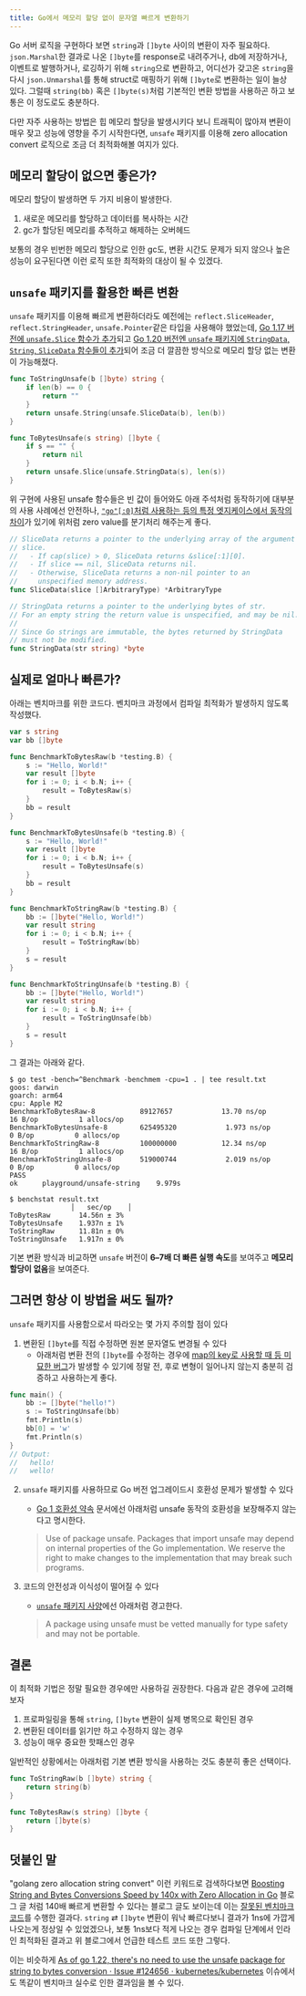 ```yaml
---
title: Go에서 메모리 할당 없이 문자열 빠르게 변환하기
---
```


Go 서버 로직을 구현하다 보면 `string`과 `[]byte` 사이의 변환이 자주 필요하다. `json.Marshal`한 결과로 나온 `[]byte`를 response로 내려주거나, db에 저장하거나, 이벤트로 발행하거나, 로깅하기 위해 `string`으로 변환하고, 어디선가 갖고온 `string`을 다시 `json.Unmarshal`를 통해 struct로 매핑하기 위해 `[]byte`로 변환하는 일이 늘상 있다. 그럴때 `string(bb)` 혹은 `[]byte(s)`처럼 기본적인 변환 방법을 사용하곤 하고 보통은 이 정도로도 충분하다.

다만 자주 사용하는 방법은 힙 메모리 할당을 발생시키다 보니 트래픽이 많아져 변환이 매우 잦고 성능에 영향을 주기 시작한다면, `unsafe` 패키지를 이용해 zero allocation convert 로직으로 조금 더 최적화해볼 여지가 있다.

## 메모리 할당이 없으면 좋은가?

메모리 할당이 발생하면 두 가지 비용이 발생한다.

1. 새로운 메모리를 할당하고 데이터를 복사하는 시간
1. gc가 할당된 메모리를 추적하고 해제하는 오버헤드

보통의 경우 빈번한 메모리 할당으로 인한 gc도, 변환 시간도 문제가 되지 않으나 높은 성능이 요구된다면 이런 로직 또한 최적화의 대상이 될 수 있겠다.

## `unsafe` 패키지를 활용한 빠른 변환

`unsafe` 패키지를 이용해 빠르게 변환하더라도 예전에는 `reflect.SliceHeader`, `reflect.StringHeader`, `unsafe.Pointer`같은 타입을 사용해야 했었는데, [Go 1.17 버전에 `unsafe.Slice` 함수가 추가](https://github.com/golang/go/issues/19367)되고 [Go 1.20 버전엔 `unsafe` 패키지에 `StringData`, `String`, `SliceData` 함수들이 추가](https://github.com/golang/go/issues/53003)되어 조금 더 깔끔한 방식으로 메모리 할당 없는 변환이 가능해졌다.

```go
func ToStringUnsafe(b []byte) string {
	if len(b) == 0 {
		return ""
	}
	return unsafe.String(unsafe.SliceData(b), len(b))
}

func ToBytesUnsafe(s string) []byte {
	if s == "" {
		return nil
	}
	return unsafe.Slice(unsafe.StringData(s), len(s))
}
```

위 구현에 사용된 unsafe 함수들은 빈 값이 들어와도 아래 주석처럼 동작하기에 대부분의 사용 사례에선 안전하나, [`"go"[:0]`처럼 사용하는 등의 특정 엣지케이스에서 동작의 차이](https://github.com/golang/go/issues/53003#issuecomment-1772195663)가 있기에 위처럼 zero value를 분기처리 해주는게 좋다.

```go
// SliceData returns a pointer to the underlying array of the argument
// slice.
//   - If cap(slice) > 0, SliceData returns &slice[:1][0].
//   - If slice == nil, SliceData returns nil.
//   - Otherwise, SliceData returns a non-nil pointer to an
//     unspecified memory address.
func SliceData(slice []ArbitraryType) *ArbitraryType

// StringData returns a pointer to the underlying bytes of str.
// For an empty string the return value is unspecified, and may be nil.
//
// Since Go strings are immutable, the bytes returned by StringData
// must not be modified.
func StringData(str string) *byte
```

## 실제로 얼마나 빠른가?

아래는 벤치마크를 위한 코드다. 벤치마크 과정에서 컴파일 최적화가 발생하지 않도록 작성했다.

```go
var s string
var bb []byte

func BenchmarkToBytesRaw(b *testing.B) {
	s := "Hello, World!"
	var result []byte
	for i := 0; i < b.N; i++ {
		result = ToBytesRaw(s)
	}
	bb = result
}

func BenchmarkToBytesUnsafe(b *testing.B) {
	s := "Hello, World!"
	var result []byte
	for i := 0; i < b.N; i++ {
		result = ToBytesUnsafe(s)
	}
	bb = result
}

func BenchmarkToStringRaw(b *testing.B) {
	bb := []byte("Hello, World!")
	var result string
	for i := 0; i < b.N; i++ {
		result = ToStringRaw(bb)
	}
	s = result
}

func BenchmarkToStringUnsafe(b *testing.B) {
	bb := []byte("Hello, World!")
	var result string
	for i := 0; i < b.N; i++ {
		result = ToStringUnsafe(bb)
	}
	s = result
}
```

그 결과는 아래와 같다.

```shell
$ go test -bench=^Benchmark -benchmem -cpu=1 . | tee result.txt
goos: darwin
goarch: arm64
cpu: Apple M2
BenchmarkToBytesRaw-8       	89127657	        13.70 ns/op	      16 B/op	       1 allocs/op
BenchmarkToBytesUnsafe-8    	625495320	         1.973 ns/op	       0 B/op	       0 allocs/op
BenchmarkToStringRaw-8      	100000000	        12.34 ns/op	      16 B/op	       1 allocs/op
BenchmarkToStringUnsafe-8   	519000744	         2.019 ns/op	       0 B/op	       0 allocs/op
PASS
ok  	playground/unsafe-string	9.979s

$ benchstat result.txt
               │   sec/op    │
ToBytesRaw       14.56n ± 3%
ToBytesUnsafe    1.937n ± 1%
ToStringRaw      11.81n ± 0%
ToStringUnsafe   1.917n ± 0%
```

기본 변환 방식과 비교하면 `unsafe` 버전이 **6–7배 더 빠른 실행 속도**를 보여주고 **메모리 할당이 없음**을 보여준다.

## 그러면 항상 이 방법을 써도 될까?

`unsafe` 패키지를 사용함으로서 따라오는 몇 가지 주의할 점이 있다

1. 변환된 `[]byte`를 직접 수정하면 원본 문자열도 변경될 수 있다
    - 아래처럼 변환 전의 `[]byte`를 수정하는 경우에 [map의 key로 사용할 때 등 미묘한 버그](https://stackoverflow.com/questions/33952378/what-are-the-possible-consequences-of-using-unsafe-conversion-from-byte-to-str/33953027#33953027)가 발생할 수 있기에 정말 전, 후로 변형이 일어나지 않는지 충분히 검증하고 사용하는게 좋다.

```go
func main() {
	bb := []byte("hello!")
	s := ToStringUnsafe(bb)
	fmt.Println(s)
	bb[0] = 'w'
	fmt.Println(s)
}
// Output:
//   hello!
//   wello!
```

2. `unsafe` 패키지를 사용하므로 Go 버전 업그레이드시 호환성 문제가 발생할 수 있다
    - [Go 1 호환성 약속](https://go.dev/doc/go1compat) 문서에선 아래처럼 unsafe 동작의 호환성을 보장해주지 않는다고 명시한다.
    > Use of package unsafe. Packages that import unsafe may depend on internal properties of the Go implementation. We reserve the right to make changes to the implementation that may break such programs.

3. 코드의 안전성과 이식성이 떨어질 수 있다
    - [`unsafe` 패키지 사양](https://go.dev/ref/spec#Package_unsafe)에선 아래처럼 경고한다.
    > A package using unsafe must be vetted manually for type safety and may not be portable.

## 결론

이 최적화 기법은 정말 필요한 경우에만 사용하길 권장한다. 다음과 같은 경우에 고려해보자

1. 프로파일링을 통해 `string`, `[]byte` 변환이 실제 병목으로 확인된 경우
2. 변환된 데이터를 읽기만 하고 수정하지 않는 경우
3. 성능이 매우 중요한 핫패스인 경우

일반적인 상황에서는 아래처럼 기본 변환 방식을 사용하는 것도 충분히 좋은 선택이다.

```go
func ToStringRaw(b []byte) string {
	return string(b)
}

func ToBytesRaw(s string) []byte {
	return []byte(s)
}
```

## 덧붙인 말

"golang zero allocation string convert" 이런 키워드로 검색하다보면 [Boosting String and Bytes Conversions Speed by 140x with Zero Allocation in Go](https://www.josestg.com/posts/golang/boosting-string-and-bytes-conversions-speed-by-140x-with-zero-allocation-in-go/) 블로그 글 처럼 140배 빠르게 변환할 수 있다는 블로그 글도 보이는데 이는 [잘못된 벤치마크 코드](https://github.com/josestg/zerocast/blob/44a4ab3d5e731c3716032d33504693df9ea6f75b/zerocast_test.go#L34)를 수행한 결과다. `string` ⇄ `[]byte` 변환이 워낙 빠르다보니 결과가 1ns에 가깝게 나오는게 정상일 수 있었겠으나, 보통 1ns보다 적게 나오는 경우 컴파일 단계에서 인라인 최적화된 결과고 위 블로그에서 언급한 테스트 코드 또한 그렇다.

이는 비슷하게 [As of go 1.22, there's no need to use the unsafe package for string to bytes conversion · Issue #124656 · kubernetes/kubernetes](https://github.com/kubernetes/kubernetes/issues/124656) 이슈에서도 똑같이 벤치마크 실수로 인한 결과임을 볼 수 있다.
